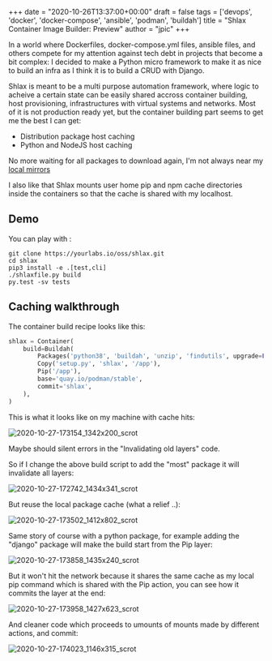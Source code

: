+++
date = "2020-10-26T13:37:00+00:00"
draft = false
tags = ['devops', 'docker', 'docker-compose', 'ansible', 'podman', 'buildah']
title = "Shlax Container Image Builder: Preview"
author = "jpic"
+++

In a world where Dockerfiles, docker-compose.yml files, ansible files, and
others compete for my attention against tech debt in projects that become a bit
complex: I decided to make a Python micro framework to make it as nice to build
an infra as I think it is to build a CRUD with Django.

Shlax is meant to be a multi purpose automation framework, where logic to
acheive a certain state can be easily shared accross container building, host
provisioning, infrastructures with virtual systems and networks. Most of it is
not production ready yet, but the container building part seems to get me the
best I can get:

- Distribution package host caching
- Python and NodeJS host caching

No more waiting for all packages to download again, I'm not always near my
[local mirrors](https://yourlabs.org/posts/2020-03-16-arch-and-alpine-yourlabs-mirrors/)

I also like that Shlax mounts user home pip and npm cache directories inside
the containers so that the cache is shared with my localhost.

## Demo

You can play with :

    git clone https://yourlabs.io/oss/shlax.git
    cd shlax
    pip3 install -e .[test,cli]
    ./shlaxfile.py build
    py.test -sv tests

## Caching walkthrough

The container build recipe looks like this:

```py
shlax = Container(
    build=Buildah(
        Packages('python38', 'buildah', 'unzip', 'findutils', upgrade=False),
        Copy('setup.py', 'shlax', '/app'),
        Pip('/app'),
        base='quay.io/podman/stable',
        commit='shlax',
    ),
)
```

This is what it looks like on my machine with cache hits:

![2020-10-27-173154_1342x200_scrot](https://user-images.githubusercontent.com/94636/97332928-4a358e80-187b-11eb-91e3-10e451892214.png)

Maybe should silent errors in the "Invalidating old layers" code.

So if I change the above build script to add the "most" package it will invalidate all layers:

![2020-10-27-172742_1434x341_scrot](https://user-images.githubusercontent.com/94636/97332478-ca0f2900-187a-11eb-9a29-4e992dd9f54a.png)

But reuse the local package cache (what a relief ..):

![2020-10-27-173502_1412x802_scrot](https://user-images.githubusercontent.com/94636/97333275-aef0e900-187b-11eb-93da-fb536fc0343a.png)

Same story of course with a python package, for example adding the "django" package will make the build start from the Pip layer:

![2020-10-27-173858_1435x240_scrot](https://user-images.githubusercontent.com/94636/97333797-3b9ba700-187c-11eb-951a-c0e904e3f373.png)

But it won't hit the network because it shares the same cache as my local pip command which is shared with the Pip action, you can see how it commits the layer at the end:

![2020-10-27-173958_1427x623_scrot](https://user-images.githubusercontent.com/94636/97333915-6423a100-187c-11eb-9514-b6328537577c.png)

And cleaner code which proceeds to umounts of mounts made by different actions, and commit:

![2020-10-27-174023_1146x315_scrot](https://user-images.githubusercontent.com/94636/97334023-81586f80-187c-11eb-870b-97387f520f45.png)
